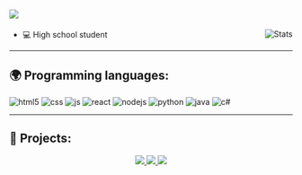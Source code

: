 <h1><img src="https://readme-typing-svg.herokuapp.com?font=&color=%23F7B365&height=30&lines=%F0%9F%91%8B+Hi+there!;%F0%9F%91%A8%F0%9F%8F%BD%E2%80%8D%F0%9F%8E%93+I'm+Adam+(known+as+Freiik);%E2%A4%B5%EF%B8%8F+See+my+projects+below"/></h1>
<img align="right" alt="Stats" src="https://github-readme-stats.vercel.app/api?username=zitiiix&show_icons=true&hide_border=true&theme=vision-friendly-dark" />

- 💻 High school student

---

## 🌍 Programming languages:

<p>
	<img alt="html5" src="https://img.shields.io/badge/-HTML5-E34F26?style=flat-square&logo=html5&logoColor=white" />
	<img alt="css" src="https://img.shields.io/badge/-CSS-00A6FF?style=flat-square&logo=css3&logoColor=white" />
	<img alt="js" src="https://img.shields.io/badge/-Javascript-FFEE00?style=flat-square&logo=javascript&logoColor=black" />
	<img alt="react" src="https://img.shields.io/badge/-React-45B8D8?style=flat-square&logo=react&logoColor=white" />
	<img alt="nodejs" src="https://img.shields.io/badge/-NodeJS-43853D?style=flat-square&logo=Node.js&logoColor=white" />
	<img alt="python" src="https://img.shields.io/badge/-Python-21B500?style=flat-square&logo=python&logoColor=white" />
	<img alt="java" src="https://img.shields.io/badge/-Java-4495CF?style=flat-square&logo=java&logoColor=white" />
	<img alt="c#" src="https://img.shields.io/badge/-C%20Sharp-44CF90?style=flat-square&logo=c%20sharp&logoColor=white" />
</p>

---

## 🚩 Projects:

<div align="center"> 
	<a href="https://github.com/FreiikDev/UploadIntegration">
	<img src="https://github-readme-stats.vercel.app/api/pin/?username=FreiikDev&repo=UploadIntegration&hide_border=true&theme=vision-friendly-dark" />
	</a>
	<a href="https://github.com/FreiikDev/djs-giveaways">
	<img src="https://github-readme-stats.vercel.app/api/pin/?username=FreiikDev&repo=djs-giveaways&hide_border=true&theme=vision-friendly-dark" />
	</a>
	<a href="https://github.com/FreiikDev/discord-addons">
	<img src="https://github-readme-stats.vercel.app/api/pin/?username=FreiikDev&repo=discord-addons&hide_border=true&theme=vision-friendly-dark" />
	</a>
</div>
